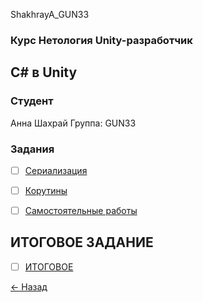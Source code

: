 ShakhrayA_GUN33
### Курс Нетология Unity-разработчик
## С# в Unity

### Студент
Анна Шахрай
Группа: GUN33

### Задания
- [ ] [Сериализация](https://github.com/Anthrall/ShakhrayA_GUNCU_33/tree/SerializationHomework)
- [ ] [Корутины]()
- [ ] [Самостоятельные работы]()


## ИТОГОВОЕ ЗАДАНИЕ
- [ ] [ИТОГОВОЕ]()

[<- Назад](https://github.com/Anthrall/ShakhrayA_GUN30/tree/main)
